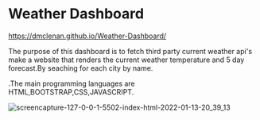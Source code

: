 # Weather Dashboard

https://dmclenan.github.io/Weather-Dashboard/

The purpose of this dashboard is to fetch third party current weather api's make a website that renders the current weather temperature and 5 day forecast.By seaching for each city by name.

.The main programming languages are HTML,BOOTSTRAP,CSS,JAVASCRIPT.

![screencapture-127-0-0-1-5502-index-html-2022-01-13-20_39_13](https://user-images.githubusercontent.com/69438529/149436792-423ce984-448b-4ab3-92ab-d6a7cb991435.png)

